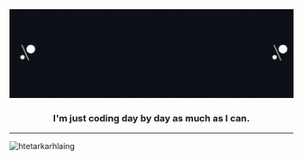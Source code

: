 <img src="assets/github-header.gif" alt="header" />
<h3 align="center">I'm just coding day by day as much as I can.</h3>
<hr />

<p align="left"> <img src="https://komarev.com/ghpvc/?username=htetarkarhlaing&label=Profile%20views&color=00f9ff&style=flat-square" alt="htetarkarhlaing" /> </p>
